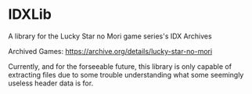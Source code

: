 # IDXLib
A library for the Lucky Star no Mori game series's IDX Archives

Archived Games: https://archive.org/details/lucky-star-no-mori

Currently, and for the forseeable future, this library is only capable of extracting files due to some trouble understanding what some seemingly useless header data is for.

